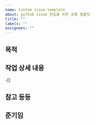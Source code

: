 ```yaml
---
name: Custom issue template
about: github issue 연습을 위한 공통 템플릿
title: ""
labels: ""
assignees: ""
---
```


## 목적

>

## 작업 상세 내용

-[]

## 참고 등등

## 준기임
